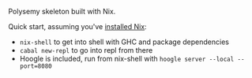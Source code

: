 Polysemy skeleton built with Nix. 

Quick start, assuming you've [installed Nix](https://nixos.org/nix/download.html):
- `nix-shell` to get into shell with GHC and package dependencies
- `cabal new-repl` to go into repl from there
- Hoogle is included, run from nix-shell with `hoogle server --local --port=8080`